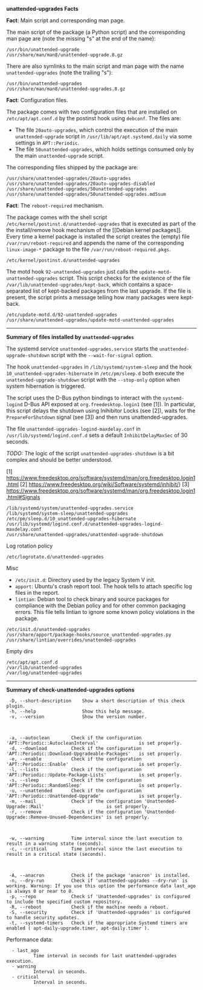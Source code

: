 **unattended-upgrades Facts**

**Fact**: Main script and corresponding man page.

The main script of the package (a Python script) and the corresponding man page are (note the missing "s" at the end of the name):

```
/usr/bin/unattended-upgrade
/usr/share/man/man8/unattended-upgrade.8.gz
```

There are also symlinks to the main script and man page with the name `unattended-upgrades` (note the trailing "s"):

```
/usr/bin/unattended-upgrades
/usr/share/man/man8/unattended-upgrades.8.gz
```

**Fact**: Configuration files.

The package comes with two configuration files that are installed on `/etc/apt/apt.conf.d` by the postinst hook using `debconf`. The files are:

- The file `20auto-upgrades`, which control the execution of the main `unattended-upgrade` script in `/usr/lib/apt/apt.systemd.daily` via some settings in `APT::Periodic`.
- The file `50unattended-upgrades`, which holds settings consumed only by the main `unattended-upgrade` script.

The corresponding files shipped by the package are:

```
/usr/share/unattended-upgrades/20auto-upgrades
/usr/share/unattended-upgrades/20auto-upgrades-disabled
/usr/share/unattended-upgrades/50unattended-upgrades
/usr/share/unattended-upgrades/50unattended-upgrades.md5sum
```

**Fact**: The `reboot-required` mechanism.

The package comes with the shell script `/etc/kernel/postinst.d/unattended-upgrades` that is executed as part of the the install/remove hook mechanism of the [[Debian kernel packages]]. Every time a kernel package is installed the script creates the (empty) file `/var/run/reboot-required` and appends the name of the corresponding `linux-image-*` package to the file `/var/run/reboot-required.pkgs`.

```
/etc/kernel/postinst.d/unattended-upgrades
```

The motd hook `92-unattended-upgrades` just calls the `update-motd-unattended-upgrades` script. This script checks for the existence of the file `/var/lib/unattended-upgrades/kept-back`, which contains a space-separated list of kept-backed packages from the last upgrade. If the file is present, the script prints a message telling how many packages were kept-back.

```
/etc/update-motd.d/92-unattended-upgrades
/usr/share/unattended-upgrades/update-motd-unattended-upgrades
```

---

**Summary of files installed by `unattended-upgrades`**

The systemd service `unattended-upgrades.service` starts the `unattended-upgrade-shutdown` script with the `--wait-for-signal` option.

The hook `unattended-upgrades` in `/lib/systemd/system-sleep` and the hook `10_unattended-upgrades-hibernate` in `/etc/pm/sleep.d` both execute the `unattended-upgrade-shutdown` script with the `--stop-only` option when system hibernation is triggered.

The script uses the D-Bus python bindings to interact with the `systemd-logind` D-Bus API exposed at `org.freedesktop.login1` (see [1]). In particular, this script delays the shutdown using Inihibitor Locks (see [2]), waits for the `PrepareForShutdown` signal (see [3]) and then runs unattended-upgrades.

The file `unattended-upgrades-logind-maxdelay.conf` in `/usr/lib/systemd/logind.conf.d` sets a default `InhibitDelayMaxSec` of 30 seconds.

_TODO:_ The logic of the script `unattended-upgrades-shutdown` is a bit complex and should be better understood.

[1] https://www.freedesktop.org/software/systemd/man/org.freedesktop.login1.html
[2] https://www.freedesktop.org/wiki/Software/systemd/inhibit/)
[3] https://www.freedesktop.org/software/systemd/man/org.freedesktop.login1.html#Signals

```
/lib/systemd/system/unattended-upgrades.service
/lib/systemd/system-sleep/unattended-upgrades
/etc/pm/sleep.d/10_unattended-upgrades-hibernate
/usr/lib/systemd/logind.conf.d/unattended-upgrades-logind-maxdelay.conf
/usr/share/unattended-upgrades/unattended-upgrade-shutdown
```

Log rotation policy

```
/etc/logrotate.d/unattended-upgrades
```

Misc

- `/etc/init.d`: Directory used by the legacy System V init.
- `apport`: Ubuntu's crash report tool. The hook tells to attach specific log files in the report.
- `lintian`: Debian tool to check binary and source packages for compliance with the Debian policy and for other common packaging errors. This file tells lintian to ignore some known policy violations in the package.

```
/etc/init.d/unattended-upgrades
/usr/share/apport/package-hooks/source_unattended-upgrades.py
/usr/share/lintian/overrides/unattended-upgrades
```

Empty dirs

```
/etc/apt/apt.conf.d
/var/lib/unattended-upgrades
/var/log/unattended-upgrades
```

---

**Summary of check-unattended-upgrades options**

```
 -D, --short-description    Show a short description of this check plugin.
 -h, --help                 Show this help message.
 -v, --version              Show the version number.



 -a, --autoclean        Check if the configuration 'APT::Periodic::AutocleanInterval'               is set properly.
 -d, --download         Check if the configuration 'APT::Periodic::Download-Upgradeable-Packages'   is set properly.
 -e, --enable           Check if the configuration 'APT::Periodic::Enable'                          is set properly.
 -l, --lists            Check if the configuration 'APT::Periodic::Update-Package-Lists'            is set properly.
 -s, --sleep            Check if the configuration 'APT::Periodic::RandomSleep'                     is set properly.
 -u, --unattended       Check if the configuration 'APT::Periodic::Unattended-Upgrade'              is set properly.
 -m, --mail             Check if the configuration 'Unattended-Upgrade::Mail'                       is set properly.
 -r, --remove           Check if the configuration 'Unattended-Upgrade::Remove-Unused-Dependencies' is set properly.



 -w, --warning          Time interval since the last execution to result in a warning state (seconds).
 -c, --critical         Time interval since the last execution to result in a critical state (seconds).



 -A, --anacron          Check if the package 'anacron' is installed.
 -n, --dry-run          Check if 'unattended-upgrades --dry-run' is working. Warning: If you use this option the performance data last_ago is always 0 or near to 0.
 -p, --repo             Check if 'Unattended-upgrades' is configured to include the specified custom repository.
 -R, --reboot           Check if the machine needs a reboot.
 -S, --security         Check if 'Unattended-upgrades' is configured to handle security updates.
 -t, --systemd-timers   Check if the appropriate Systemd timers are enabled ( apt-daily-upgrade.timer, apt-daily.timer ).
```

Performance data:

```
  - last_ago
          Time interval in seconds for last unattended-upgrades execution.
  - warning
          Interval in seconds.
  - critical
          Interval in seconds.
```
